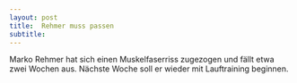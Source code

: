 ```yaml
---
layout: post
title:  Rehmer muss passen
subtitle:  
---
```


Marko Rehmer hat sich einen Muskelfaserriss zugezogen und fällt etwa zwei Wochen aus. Nächste Woche soll er wieder mit Lauftraining beginnen.


